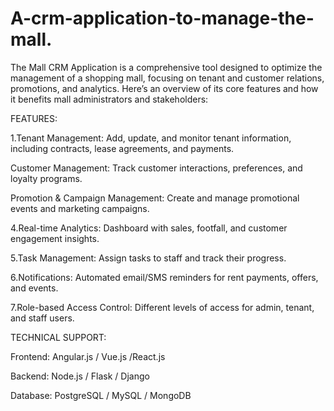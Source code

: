 # A-crm-application-to-manage-the-mall.
The Mall CRM Application is a comprehensive tool designed to optimize the management of a shopping mall, focusing on tenant and customer relations, promotions, and analytics. Here’s an overview of its core features and how it benefits mall administrators and stakeholders:

FEATURES:

1.Tenant Management: Add, update, and monitor tenant information, including contracts, lease agreements, and payments.

Customer Management: Track customer interactions, preferences, and loyalty programs.

Promotion & Campaign Management: Create and manage promotional events and marketing campaigns.

4.Real-time Analytics: Dashboard with sales, footfall, and customer engagement insights.

5.Task Management: Assign tasks to staff and track their progress.

6.Notifications: Automated email/SMS reminders for rent payments, offers, and events.

7.Role-based Access Control: Different levels of access for admin, tenant, and staff users.

TECHNICAL SUPPORT:

Frontend: Angular.js / Vue.js /React.js

Backend: Node.js / Flask / Django

Database: PostgreSQL / MySQL / MongoDB
